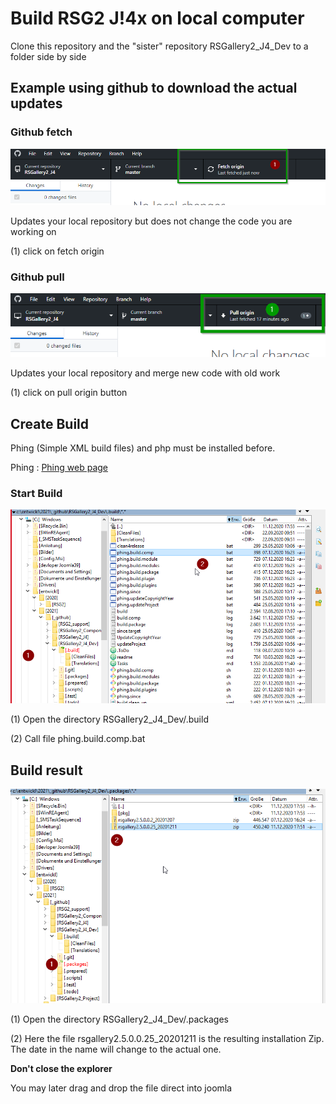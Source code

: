 # Build RSG2 J!4x on local computer

Clone this repository and the "sister" repository RSGallery2_J4_Dev to a folder side by side

## Example using github to download the actual updates

### Github fetch

![github.fetch](https://github.com/RSGallery2/RSGallery2_Project/blob/master/Documentation/J!4x/images4Doc/github.fetch.png?raw=true)

Updates your local repository but does not change the code you are working on

(1) click on fetch origin

### Github pull

![github.pull](https://github.com/RSGallery2/RSGallery2_Project/blob/master/Documentation/J!4x/images4Doc/github.pull.png?raw=true)

Updates your local repository and merge new code with old work

(1) click on pull origin button

## Create Build

Phing (Simple XML build files) and php must be installed before.

Phing : [Phing web page](https://www.phing.info/)

### Start Build

![Build01.create](https://github.com/RSGallery2/RSGallery2_Project/blob/master/Documentation/J!4x/images4Doc/Build.01.create.png?raw=true)

(1) Open the directory RSGallery2_J4_Dev/.build

(2) Call file phing.build.comp.bat

## Build result

![Build02.result](https://github.com/RSGallery2/RSGallery2_Project/blob/master/Documentation/J!4x/images4Doc/Build.02.result.png?raw=true)

(1) Open the directory RSGallery2_J4_Dev/.packages

(2) Here the file rsgallery2.5.0.0.25_20201211 is the resulting installation Zip. The date in the name will change to the actual one.

**Don't close the explorer**

You may later drag and drop the file direct into joomla
